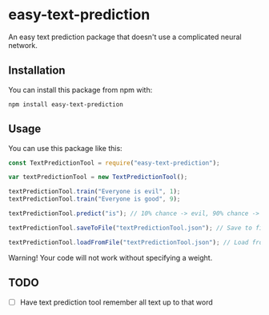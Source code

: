 # easy-text-prediction
An easy text prediction package that doesn't use a complicated neural network.

## Installation
You can install this package from npm with:
```
npm install easy-text-prediction
```

## Usage
You can use this package like this:
```javascript
const TextPredictionTool = require("easy-text-prediction");

var textPredictionTool = new TextPredictionTool();

textPredictionTool.train("Everyone is evil", 1);
textPredictionTool.train("Everyone is good", 9);

textPredictionTool.predict("is"); // 10% chance -> evil, 90% chance -> good

textPredictionTool.saveToFile("textPredictionTool.json"); // Save to file

textPredictionTool.loadFromFile("textPredictionTool.json"); // Load from file
```
Warning! Your code will not work without specifying a weight.

## TODO
- [ ] Have text prediction tool remember all text up to that word
